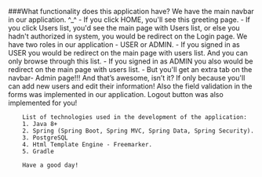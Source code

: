 ###What functionality does this application have?
        We have the main navbar in our application. ^_^
        - If you click HOME, you'll see this greeting page.
        - If you click Users list, you'd see the main page with Users list,
        or else you hadn't authorized in system, you would be redirect on the Login page.
        We have two roles in our application - USER or ADMIN.
        - If you signed in as USER you would be redirect on the main page with users list.
          And you can only browse through this list.
        - If you signed in as ADMIN you also would be redirect on the main page with users list.
        - But you'll get an extra tab on the navbar- Admin page!!!
        And that’s awesome, isn’t it? If only because you'll can add new users and edit their information!
        Also the field validation in the forms was implemented in our application.
        Logout button was also implemented for you!
        
        List of technologies used in the development of the application:
        1. Java 8+
        2. Spring (Spring Boot, Spring MVC, Spring Data, Spring Security).
        3. PostgreSQL
        4. Html Template Engine - Freemarker.
        5. Gradle
        
        Have a good day!